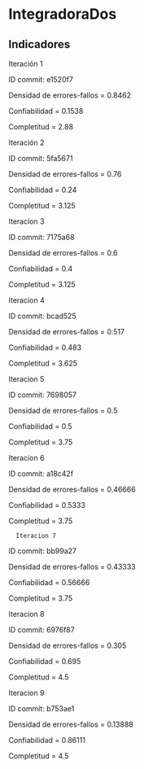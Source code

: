 # IntegradoraDos
## Indicadores

Iteración 1

ID commit: e1520f7

   Densidad de errores-fallos = 0.8462
   
   Confiabilidad = 0.1538
   
   Completitud = 2.88

Iteración 2

ID commit: 5fa5671

   Densidad de errores-fallos = 0.76
   
   Confiabilidad = 0.24
   
   Completitud = 3.125
   
 Iteracion 3
 
 ID commit: 7175a68
 
   Densidad de errores-fallos = 0.6
   
   Confiabilidad = 0.4
   
   Completitud = 3.125
   
  Iteracion 4
  
  ID commit: bcad525
  
   Densidad de errores-fallos = 0.517
   
   Confiabilidad = 0.483
   
   Completitud = 3.625
   
  Iteracion 5
  
  ID commit: 7698057
  
   Densidad de errores-fallos = 0.5
   
   Confiabilidad = 0.5
   
   Completitud = 3.75
  
   Iteracion 6
  
  ID commit: a18c42f
  
   Densidad de errores-fallos = 0.46666
   
   Confiabilidad = 0.5333
   
   Completitud = 3.75
   
   
      Iteracion 7
  
  ID commit: bb99a27
  
   Densidad de errores-fallos = 0.43333
   
   Confiabilidad = 0.56666
   
   Completitud = 3.75
   
   Iteracion 8
   
   ID commit: 6976f87
   
   Densidad de errores-fallos = 0.305
   
   Confiabilidad = 0.695
   
   Completitud = 4.5

   Iteracion 9
   
   ID commit: b753ae1
   
   Densidad de errores-fallos = 0.13888
   
   Confiabilidad = 0.86111
   
   Completitud = 4.5
  
